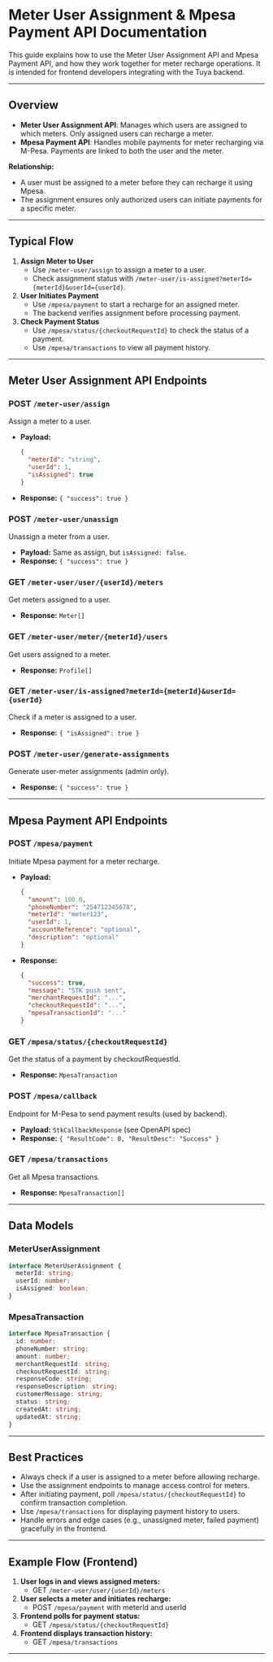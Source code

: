 # Meter User Assignment & Mpesa Payment API Documentation

This guide explains how to use the Meter User Assignment API and Mpesa Payment API, and how they work together for meter recharge operations. It is intended for frontend developers integrating with the Tuya backend.

---

## Overview

- **Meter User Assignment API**: Manages which users are assigned to which meters. Only assigned users can recharge a meter.
- **Mpesa Payment API**: Handles mobile payments for meter recharging via M-Pesa. Payments are linked to both the user and the meter.

**Relationship:**
- A user must be assigned to a meter before they can recharge it using Mpesa.
- The assignment ensures only authorized users can initiate payments for a specific meter.

---

## Typical Flow

1. **Assign Meter to User**
   - Use `/meter-user/assign` to assign a meter to a user.
   - Check assignment status with `/meter-user/is-assigned?meterId={meterId}&userId={userId}`.
2. **User Initiates Payment**
   - Use `/mpesa/payment` to start a recharge for an assigned meter.
   - The backend verifies assignment before processing payment.
3. **Check Payment Status**
   - Use `/mpesa/status/{checkoutRequestId}` to check the status of a payment.
   - Use `/mpesa/transactions` to view all payment history.

---

## Meter User Assignment API Endpoints

### POST `/meter-user/assign`
Assign a meter to a user.
- **Payload:**
  ```json
  {
    "meterId": "string",
    "userId": 1,
    "isAssigned": true
  }
  ```
- **Response:** `{ "success": true }`

### POST `/meter-user/unassign`
Unassign a meter from a user.
- **Payload:** Same as assign, but `isAssigned: false`.
- **Response:** `{ "success": true }`

### GET `/meter-user/user/{userId}/meters`
Get meters assigned to a user.
- **Response:** `Meter[]`

### GET `/meter-user/meter/{meterId}/users`
Get users assigned to a meter.
- **Response:** `Profile[]`

### GET `/meter-user/is-assigned?meterId={meterId}&userId={userId}`
Check if a meter is assigned to a user.
- **Response:** `{ "isAssigned": true }`

### POST `/meter-user/generate-assignments`
Generate user-meter assignments (admin only).
- **Response:** `{ "success": true }`

---

## Mpesa Payment API Endpoints

### POST `/mpesa/payment`
Initiate Mpesa payment for a meter recharge.
- **Payload:**
  ```json
  {
    "amount": 100.0,
    "phoneNumber": "254712345678",
    "meterId": "meter123",
    "userId": 1,
    "accountReference": "optional",
    "description": "optional"
  }
  ```
- **Response:**
  ```json
  {
    "success": true,
    "message": "STK push sent",
    "merchantRequestId": "...",
    "checkoutRequestId": "...",
    "mpesaTransactionId": "..."
  }
  ```

### GET `/mpesa/status/{checkoutRequestId}`
Get the status of a payment by checkoutRequestId.
- **Response:** `MpesaTransaction`

### POST `/mpesa/callback`
Endpoint for M-Pesa to send payment results (used by backend).
- **Payload:** `StkCallbackResponse` (see OpenAPI spec)
- **Response:** `{ "ResultCode": 0, "ResultDesc": "Success" }`

### GET `/mpesa/transactions`
Get all Mpesa transactions.
- **Response:** `MpesaTransaction[]`

---

## Data Models

### MeterUserAssignment
```typescript
interface MeterUserAssignment {
  meterId: string;
  userId: number;
  isAssigned: boolean;
}
```

### MpesaTransaction
```typescript
interface MpesaTransaction {
  id: number;
  phoneNumber: string;
  amount: number;
  merchantRequestId: string;
  checkoutRequestId: string;
  responseCode: string;
  responseDescription: string;
  customerMessage: string;
  status: string;
  createdAt: string;
  updatedAt: string;
}
```

---

## Best Practices

- Always check if a user is assigned to a meter before allowing recharge.
- Use the assignment endpoints to manage access control for meters.
- After initiating payment, poll `/mpesa/status/{checkoutRequestId}` to confirm transaction completion.
- Use `/mpesa/transactions` for displaying payment history to users.
- Handle errors and edge cases (e.g., unassigned meter, failed payment) gracefully in the frontend.

---

## Example Flow (Frontend)

1. **User logs in and views assigned meters:**
   - GET `/meter-user/user/{userId}/meters`
2. **User selects a meter and initiates recharge:**
   - POST `/mpesa/payment` with meterId and userId
3. **Frontend polls for payment status:**
   - GET `/mpesa/status/{checkoutRequestId}`
4. **Frontend displays transaction history:**
   - GET `/mpesa/transactions`

---


